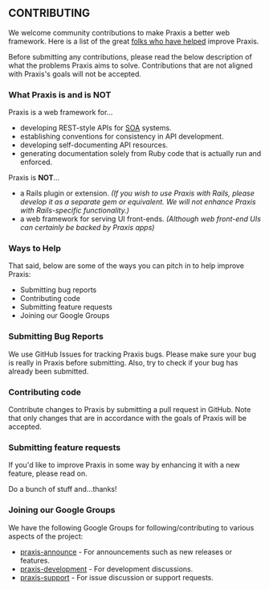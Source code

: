 ## CONTRIBUTING

We welcome community contributions to make Praxis a better web framework. Here is a list of the great [folks who have helped](https://github.com/rightscale/praxis/graphs/contributors) improve Praxis.

Before submitting any contributions, please read the below description of what the problems Praxis aims to solve. Contributions that are not aligned with Praxis's goals will not be accepted.

### What Praxis is and is NOT

Praxis is a web framework for...

* developing REST-style APIs for [SOA](http://en.wikipedia.org/wiki/Service-oriented_architecture) systems.
* establishing conventions for consistency in API development.
* developing self-documenting API resources.
* generating documentation solely from Ruby code that is actually run and enforced.

Praxis is **NOT**...

* a Rails plugin or extension. *(If you wish to use Praxis with Rails, please develop it as a separate gem or equivalent. We will not enhance Praxis with Rails-specific functionality.)*
* a web framework for serving UI front-ends. *(Although web front-end UIs can certainly be backed by Praxis apps)*

### Ways to Help

That said, below are some of the ways you can pitch in to help improve Praxis:

* Submitting bug reports
* Contributing code
* Submitting feature requests
* Joining our Google Groups

### Submitting Bug Reports

We use GitHub Issues for tracking Praxis bugs. Please make sure your bug is really in Praxis before submitting. Also, try to check if your bug has already been submitted.

### Contributing code

Contribute changes to Praxis by submitting a pull request in GitHub. Note that only changes that are in accordance with the goals of Praxis will be accepted.

### Submitting feature requests

If you'd like to improve Praxis in some way by enhancing it with a new feature, please read on.

Do a bunch of stuff and...thanks!

### Joining our Google Groups

We have the following Google Groups for following/contributing to various aspects of the project:

- [praxis-announce](http://groups.google.com/d/forum/praxis-announce) - For announcements such as new releases or features.
- [praxis-development](http://groups.google.com/d/forum/praxis-development) - For development discussions.
- [praxis-support](http://groups.google.com/d/forum/praxis-support) - For issue discussion or support requests.


